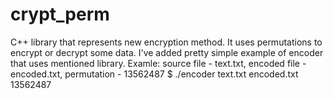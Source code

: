 crypt_perm
==========

C++ library that represents new encryption method. It uses permutations to encrypt or decrypt some data.
I've added pretty simple example of encoder that uses mentioned library. 
Examle: source file - text.txt, encoded file - encoded.txt, permutation - 13562487
$ ./encoder text.txt encoded.txt 13562487
